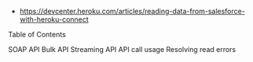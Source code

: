 - https://devcenter.heroku.com/articles/reading-data-from-salesforce-with-heroku-connect

Table of Contents

SOAP API
Bulk API
Streaming API
API call usage
Resolving read errors
